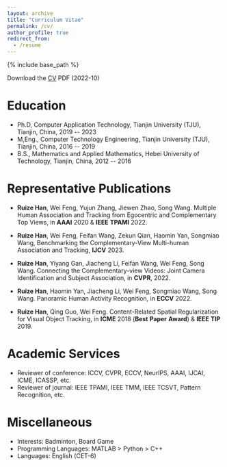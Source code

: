 ```yaml
---
layout: archive
title: "Curriculum Vitae"
permalink: /cv/
author_profile: true
redirect_from:
  - /resume
---
```


{% include base_path %}

Download the [CV](http://ruizehan.github.io/files/resume_ruize_221010.pdf) PDF (2022-10)

Education
======

* Ph.D, Computer Application Technology, Tianjin University (TJU), Tianjin, China, 2019 -- 2023
* M,Eng., Computer Technology Engineering, Tianjin University (TJU), Tianjin, China, 2016 -- 2019
* B.S., Mathematics and Applied Mathematics, Hebei University of Technology, Tianjin, China, 2012 -- 2016


Representative Publications
======

 * **Ruize Han**, Wei Feng, Yujun Zhang, Jiewen Zhao, Song Wang. Multiple Human Association and Tracking from Egocentric and Complementary Top Views, in __AAAI__ 2020 & __IEEE__ __TPAMI__ 2022.
 
 * **Ruize Han**, Wei Feng, Feifan Wang, Zekun Qian, Haomin Yan, Songmiao Wang, Benchmarking the Complementary-View Multi-human Association and Tracking, __IJCV__ 2023.
 
 * **Ruize Han**, Yiyang Gan, Jiacheng Li, Feifan Wang, Wei Feng, Song Wang. Connecting the Complementary-view Videos: Joint Camera Identification and Subject Association, in __CVPR__, 2022.
 
 * **Ruize Han**, Haomin Yan, Jiacheng Li, Wei Feng, Songmiao Wang, Song Wang. Panoramic Human Activity Recognition, in __ECCV__ 2022.
  
 * **Ruize Han**, Qing Guo, Wei Feng. Content-Related Spatial Regularization for Visual Object Tracking, in __ICME__ 2018 (__Best__ __Paper__ __Award__) & __IEEE__ __TIP__ 2019.

 
Academic Services
======
 * Reviewer of conference: ICCV, CVPR, ECCV, NeurIPS, AAAI, IJCAI, ICME, ICASSP, etc.
 * Reviewer of journal: IEEE TPAMI, IEEE TMM, IEEE TCSVT, Pattern Recognition, etc.
  
Miscellaneous
======
  * Interests: Badminton, Board Game
  * Programming Languages: MATLAB > Python > C++
  * Languages: English (CET-6)
